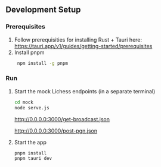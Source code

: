 ## Development Setup

### Prerequisites

1. Follow prerequisities for installing Rust + Tauri here: https://tauri.app/v1/guides/getting-started/prerequisites
2. Install pnpm
   ```bash
    npm install -g pnpm
    ```

### Run

1. Start the mock Lichess endpoints (in a separate terminal)

    ```bash
    cd mock
    node serve.js
    ```

    http://0.0.0.0:3000/get-broadcast.json

    http://0.0.0.0:3000/post-pgn.json

2. Start the app

    ```bash
    pnpm install
    pnpm tauri dev
    ```
